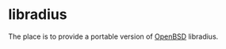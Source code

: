 libradius
=========

The place is to provide a portable version of [OpenBSD](https://www.openbsd.org)
libradius.
